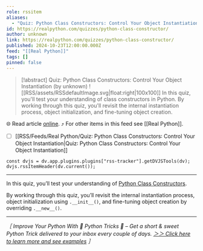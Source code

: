 ```yaml
---
role: rssitem
aliases:
  - "Quiz: Python Class Constructors: Control Your Object Instantiation"
id: https://realpython.com/quizzes/python-class-constructor/
author: unknown
link: https://realpython.com/quizzes/python-class-constructor/
published: 2024-10-23T12:00:00.000Z
feed: "[[Real Python]]"
tags: []
pinned: false
---
```


> [!abstract] Quiz: Python Class Constructors: Control Your Object Instantiation (by unknown)
> ![[RSS/assets/RSSdefaultImage.svg|float:right|100x100]] In this quiz, you'll test your understanding of class constructors in Python. By working through this quiz, you'll revisit the internal instantiation process, object initialization, and fine-tuning object creation.

🌐 Read article [online](https://realpython.com/quizzes/python-class-constructor/). ⤴ For other items in this feed see [[Real Python]].

- [ ] [[RSS/Feeds/Real Python/Quiz꞉ Python Class Constructors꞉ Control Your Object Instantiation|Quiz꞉ Python Class Constructors꞉ Control Your Object Instantiation]]

~~~dataviewjs
const dvjs = dv.app.plugins.plugins["rss-tracker"].getDVJSTools(dv);
dvjs.rssItemHeader(dv.current());
~~~

- - -

In this quiz, you’ll test your understanding of [Python Class Constructors](https://realpython.com/python-class-constructor/).

By working through this quiz, you’ll revisit the internal instantiation process, object initialization using `.__init__()`, and fine-tuning object creation by overriding `.__new__()`.

---

_［ Improve Your Python With 🐍 Python Tricks 💌 – Get a short & sweet Python Trick delivered to your inbox every couple of days. [＞＞ Click here to learn more and see examples](https://realpython.com/python-tricks/?utm_source=realpython&utm_medium=rss&utm_campaign=footer) ］_